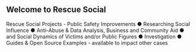 ## Welcome to Rescue Social
Rescue Social Projects - Public Safety Improvements ● Researching Social Influence ● Anti-Abuse & Data Analysis, Business and Community Aid ● and Social Dynamics of Victims and/or Public Figures
● Investigation
● Guides & Open Source Examples - available to impact other cases
